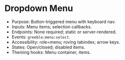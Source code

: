# Dropdown Menu

- Purpose: Button-triggered menu with keyboard nav.
- Inputs: Menu items; selection callbacks.
- Endpoints: None required; static or server-rendered.
- Events: `greeble:menu:select`.
- Accessibility: role=menu; roving tabindex; arrow keys.
- States: Open/closed; disabled items.
- Theming hooks: Menu container, items.
